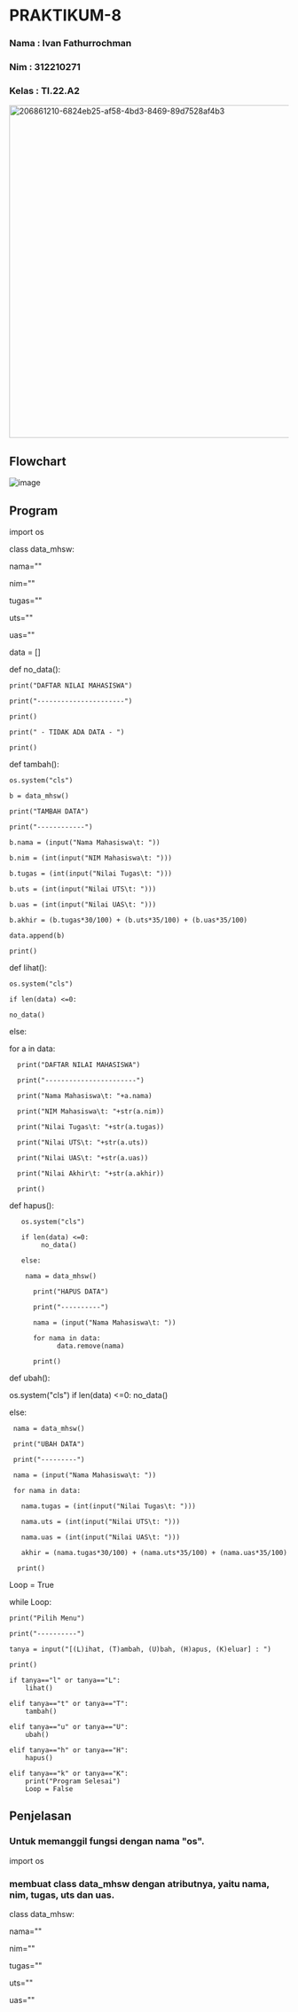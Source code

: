 
# PRAKTIKUM-8

### Nama : Ivan Fathurrochman 
### Nim : 312210271
### Kelas : TI.22.A2

<img width="600" alt="206861210-6824eb25-af58-4bd3-8469-89d7528af4b3" src="https://user-images.githubusercontent.com/115911604/207039787-afaa2d9d-3da4-480d-ae81-f1e3976eb20f.png">

## Flowchart

![image](https://user-images.githubusercontent.com/115911604/207040139-a4aed94d-750d-4332-a255-aee13efc3032.png)

## Program

import os

class data_mhsw:

nama=""

nim=""
 
tugas=""

uts=""

uas=""
    
data = []

def no_data():
    
    print("DAFTAR NILAI MAHASISWA")

    print("----------------------")
 
    print()

    print(" - TIDAK ADA DATA - ")
   
    print()

def tambah():
   
    os.system("cls")
   
    b = data_mhsw()
   
    print("TAMBAH DATA")
  
    print("------------")
  
    b.nama = (input("Nama Mahasiswa\t: "))
  
    b.nim = (int(input("NIM Mahasiswa\t: ")))
  
    b.tugas = (int(input("Nilai Tugas\t: ")))
   
    b.uts = (int(input("Nilai UTS\t: ")))
   
    b.uas = (int(input("Nilai UAS\t: ")))
    
    b.akhir = (b.tugas*30/100) + (b.uts*35/100) + (b.uas*35/100) 
   
    data.append(b)
   
    print()

def lihat():
   
    os.system("cls")
  
    if len(data) <=0:
   
    no_data()     
  
  else:
   
   for a in data:
      
      print("DAFTAR NILAI MAHASISWA")
      
      print("-----------------------")
      
      print("Nama Mahasiswa\t: "+a.nama)
          
      print("NIM Mahasiswa\t: "+str(a.nim))
       
      print("Nilai Tugas\t: "+str(a.tugas))
      
      print("Nilai UTS\t: "+str(a.uts))
       
      print("Nilai UAS\t: "+str(a.uas))
       
      print("Nilai Akhir\t: "+str(a.akhir))
      
      print()

def hapus():
       
       os.system("cls")
       
       if len(data) <=0:
            no_data()
     
       else:
        
        nama = data_mhsw()
          
          print("HAPUS DATA")
       
          print("----------")
         
          nama = (input("Nama Mahasiswa\t: "))
          
          for nama in data:
                data.remove(nama)
       
          print()

def ubah():
  
  os.system("cls")
    if len(data) <=0:
        no_data()
  
  else:
     
     nama = data_mhsw()
     
     print("UBAH DATA")
     
     print("---------")
      
     nama = (input("Nama Mahasiswa\t: "))
     
     for nama in data:
       
       nama.tugas = (int(input("Nilai Tugas\t: ")))
         
       nama.uts = (int(input("Nilai UTS\t: ")))
         
       nama.uas = (int(input("Nilai UAS\t: ")))
         
       akhir = (nama.tugas*30/100) + (nama.uts*35/100) + (nama.uas*35/100)
      
      print()

Loop = True

while Loop:
    
    print("Pilih Menu")
   
    print("----------")
    
    tanya = input("[(L)ihat, (T)ambah, (U)bah, (H)apus, (K)eluar] : ")
  
    print()

    if tanya=="l" or tanya=="L":
        lihat()
    
    elif tanya=="t" or tanya=="T":
        tambah()
    
    elif tanya=="u" or tanya=="U":
        ubah()
    
    elif tanya=="h" or tanya=="H":
        hapus()
    
    elif tanya=="k" or tanya=="K":
        print("Program Selesai")
        Loop = False
        
  ## Penjelasan
  ### Untuk memanggil fungsi dengan nama "os".

import os

### membuat class data_mhsw dengan atributnya, yaitu nama, nim, tugas, uts dan uas.

class data_mhsw:
   
   nama=""
  
   nim=""
  
   tugas=""
  
   uts=""
   
   uas=""
